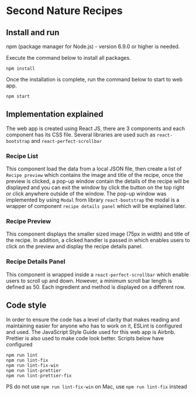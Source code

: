 # Second Nature Recipes

## Install and run

npm (package manager for Node.js) - version 6.9.0 or higher is needed.

Execute the command below to install all packages.

```
npm install
```

Once the installation is complete, run the command below to start to web app.

```
npm start
```


## Implementation explained

The web app is created using React JS, there are 3 components and each component has its CSS file. 
Several libraries are used such as `react-bootstrap` and `react-perfect-scrollbar`

### Recipe List

This component load the data from a local JSON file, then create a list of `Recipe preview` which contains the image and title of the recipe, once the preview is clicked, a pop-up window contain the details of the recipe will be displayed and you can exit the window by click the button on the top right or click anywhere outside of the window.
 The pop-up window was implemented by using `Modal` from library `react-bootstrap`  the modal is a wrapper of component `recipe details panel` which will be explained later.

### Recipe Preview

This component displays the smaller sized image (75px in width) and title of the recipe. In addition,  a clicked handler is passed in which enables users to click on the preview and display the recipe details panel.

### Recipe Details Panel

This component is wrapped inside a `react-perfect-scrollbar` which enable users to scroll up and down. However, a minimum scroll bar length is defined as 50.
Each ingredient and method is displayed on a different row.

## Code style

In order to ensure the code has a level of clarity that makes reading and maintaining easier for anyone who has to work on it, ESLint is configured and used. The JavaScript Style Guide used for this web app is Airbnb. Prettier is also used to make code look better. Scripts below have configured 

```
npm run lint
npm run lint-fix
npm run lint-fix-win
npm run lint-prettier
npm run lint-prettier-fix
```

PS do not use `npm run lint-fix-win` on Mac, use `npm run lint-fix` instead
